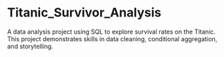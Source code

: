 # Titanic_Survivor_Analysis
A data analysis project using SQL to explore survival rates on the Titanic. This project demonstrates skills in data cleaning, conditional aggregation, and storytelling.
